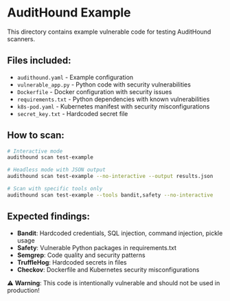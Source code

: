# AuditHound Example

This directory contains example vulnerable code for testing AuditHound scanners.

## Files included:
- `audithound.yaml` - Example configuration
- `vulnerable_app.py` - Python code with security vulnerabilities
- `Dockerfile` - Docker configuration with security issues
- `requirements.txt` - Python dependencies with known vulnerabilities
- `k8s-pod.yaml` - Kubernetes manifest with security misconfigurations
- `secret_key.txt` - Hardcoded secret file

## How to scan:
```bash
# Interactive mode
audithound scan test-example

# Headless mode with JSON output
audithound scan test-example --no-interactive --output results.json

# Scan with specific tools only
audithound scan test-example --tools bandit,safety --no-interactive
```

## Expected findings:
- **Bandit**: Hardcoded credentials, SQL injection, command injection, pickle usage
- **Safety**: Vulnerable Python packages in requirements.txt
- **Semgrep**: Code quality and security patterns
- **TruffleHog**: Hardcoded secrets in files
- **Checkov**: Dockerfile and Kubernetes security misconfigurations

⚠️  **Warning**: This code is intentionally vulnerable and should not be used in production!
